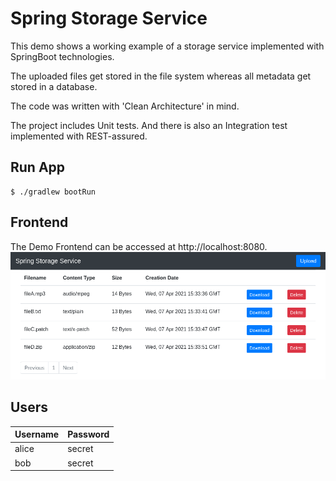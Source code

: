 # Spring Storage Service

This demo shows a working example of a storage service implemented with SpringBoot technologies.

The uploaded files get stored in the file system whereas all metadata get stored in a database.

The code was written with 'Clean Architecture' in mind.

The project includes Unit tests. And there is also an Integration test implemented with REST-assured.

## Run App

```
$ ./gradlew bootRun
```

## Frontend

The Demo Frontend can be accessed at http://localhost:8080.
![frontend](README-frontend.png "Frontend")

## Users

| Username | Password
| ---      | ---
| alice    | secret
| bob      | secret
